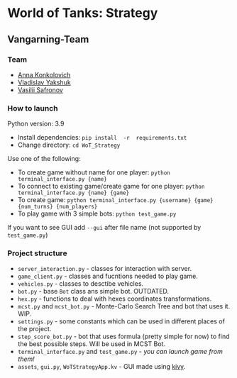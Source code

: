 # World of Tanks: Strategy
## Vangarning-Team

### Team
 - [Anna Konkolovich](https://github.com/anyakonkolovich)
 - [Vladislav Yakshuk](https://github.com/liquidgoo)
 - [Vasilii Safronov](https://github.com/VaSeWS)

### How to launch
Python version: 3.9

 - Install dependencies: `pip install  -r  requirements.txt` 
 - Change directory: `cd WoT_Strategy`

Use one of the following:
 - To create game without name for one player: `python
   terminal_interface.py {name}`
 - To connect to existing game/create game for one player: `python
   terminal_interface.py {name} {game}`
 - To create game: `python terminal_interface.py {username} {game}
   {num_turns} {num_players}`
 - To play game with 3 simple bots: `python test_game.py`
 
If you want to see GUI add `--gui` after file name (not supported by `test_game.py`)
### Project structure
- `server_interaction.py` - classes for interaction with server.
- `game_client.py` - classes and fucntions needed to play game.
- `vehicles.py` - classes to desctibe vehicles.
- `bot.py` - base `Bot` class ans simple bot. OUTDATED.
- `hex.py` - functions to deal with hexes coordinates transformations.
- `mcst.py` and `mcst_bot.py` - Monte-Carlo Search Tree and bot that uses it. WIP.
- `settings.py` - some constants which can be used in different places of the project.
- `step_score_bot.py` - bot that uses formula (pretty simple for now) to find the best possible steps. Will be used in MCST Bot.
- `terminal_interface.py` and `test_game.py` - *you can launch game from them!*
- `assets`, `gui.py`, `WoTStrategyApp.kv` - GUI made using [kivy](https://kivy.org/#home).
